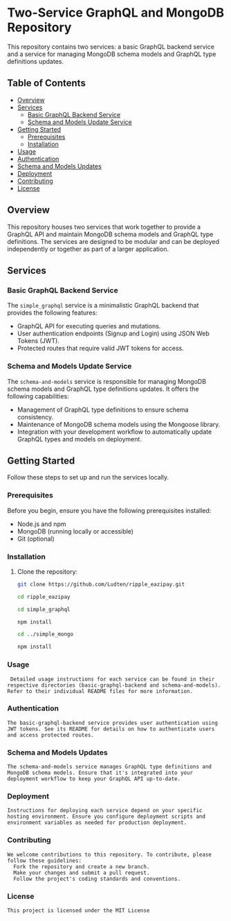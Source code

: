 # Two-Service GraphQL and MongoDB Repository

This repository contains two services: a basic GraphQL backend service and a service for managing MongoDB schema models and GraphQL type definitions updates.

## Table of Contents

- [Overview](#overview)
- [Services](#services)
  - [Basic GraphQL Backend Service](#basic-graphql-backend-service)
  - [Schema and Models Update Service](#schema-and-models-update-service)
- [Getting Started](#getting-started)
  - [Prerequisites](#prerequisites)
  - [Installation](#installation)
- [Usage](#usage)
- [Authentication](#authentication)
- [Schema and Models Updates](#schema-and-models-updates)
- [Deployment](#deployment)
- [Contributing](#contributing)
- [License](#license)

## Overview

This repository houses two services that work together to provide a GraphQL API and maintain MongoDB schema models and GraphQL type definitions. The services are designed to be modular and can be deployed independently or together as part of a larger application.

## Services

### Basic GraphQL Backend Service

The `simple_graphql` service is a minimalistic GraphQL backend that provides the following features:

- GraphQL API for executing queries and mutations.
- User authentication endpoints (Signup and Login) using JSON Web Tokens (JWT).
- Protected routes that require valid JWT tokens for access.

### Schema and Models Update Service

The `schema-and-models` service is responsible for managing MongoDB schema models and GraphQL type definitions updates. It offers the following capabilities:

- Management of GraphQL type definitions to ensure schema consistency.
- Maintenance of MongoDB schema models using the Mongoose library.
- Integration with your development workflow to automatically update GraphQL types and models on deployment.

## Getting Started

Follow these steps to set up and run the services locally.

### Prerequisites

Before you begin, ensure you have the following prerequisites installed:

- Node.js and npm
- MongoDB (running locally or accessible)
- Git (optional)

### Installation

1. Clone the repository:

   ```bash
   git clone https://github.com/Ludten/ripple_eazipay.git

   cd ripple_eazipay

   cd simple_graphql

   npm install

   cd ../simple_mongo

   npm install

 ### Usage
     Detailed usage instructions for each service can be found in their respective directories (basic-graphql-backend and schema-and-models). Refer to their individual README files for more information.

### Authentication
    The basic-graphql-backend service provides user authentication using JWT tokens. See its README for details on how to authenticate users and access protected routes.

### Schema and Models Updates
    The schema-and-models service manages GraphQL type definitions and MongoDB schema models. Ensure that it's integrated into your deployment workflow to keep your GraphQL API up-to-date.

### Deployment
    Instructions for deploying each service depend on your specific hosting environment. Ensure you configure deployment scripts and environment variables as needed for production deployment.

### Contributing
    We welcome contributions to this repository. To contribute, please follow these guidelines:
      Fork the repository and create a new branch.
      Make your changes and submit a pull request.
      Follow the project's coding standards and conventions.
      
### License
    This project is licensed under the MIT License
   

